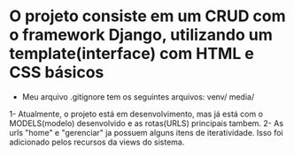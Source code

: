 # O projeto consiste em um CRUD com o framework Django, utilizando um template(interface) com HTML e CSS básicos

* Meu arquivo .gitignore tem os seguintes arquivos:  venv/  media/

1- Atualmente, o projeto está em desenvolvimento, mas já está com o MODELS(modelo) desenvolvido e as rotas(URLS) principais tambem.
2- As urls "home" e "gerenciar" ja possuem alguns itens de iteratividade. Isso foi adicionado pelos recursos da views do sistema.

